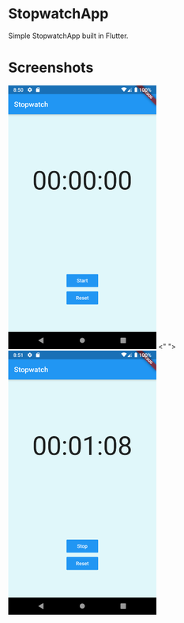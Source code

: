 # StopwatchApp

Simple StopwatchApp built in Flutter.

# Screenshots

<img src="Screenshots/appscreen1.png" width="300">  <"   ">  <img src="Screenshots/appscreen2.png" width="300">




